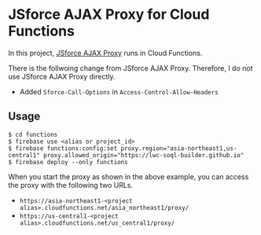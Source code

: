 # JSforce AJAX Proxy for Cloud Functions

In this project, [JSforce AJAX Proxy](https://github.com/jsforce/jsforce-ajax-proxy) runs in Cloud Functions.

There is the follwoing change from JSforce AJAX Proxy. Therefore, I do not use JSforce AJAX Proxy directly. 

* Added `Sforce-Call-Options` in `Access-Control-Allow-Headers`

## Usage

```
$ cd functions
$ firebase use <alias or project_id>
$ firebase functions:config:set proxy.region="asia-northeast1,us-central1" proxy.allowed_origin="https://lwc-soql-builder.github.io"
$ firebase deploy --only functions
```

When you start the proxy as shown in the above example, you can access the proxy with the following two URLs.

* `https://asia-northeast1-<project alias>.cloudfunctions.net/asia_northeast1/proxy/`
* `https://us-central1-<project alias>.cloudfunctions.net/us_central1/proxy/`
